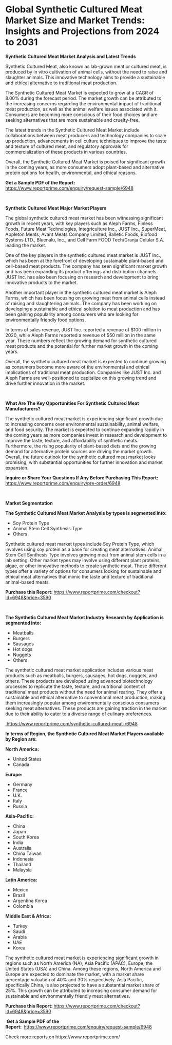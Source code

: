 <p><h1>Global Synthetic Cultured Meat Market Size and Market Trends: Insights and Projections from 2024 to 2031</h1></p><p><strong>Synthetic Cultured Meat Market Analysis and Latest Trends</strong></p>
<p><p>Synthetic Cultured Meat, also known as lab-grown meat or cultured meat, is produced by in vitro cultivation of animal cells, without the need to raise and slaughter animals. This innovative technology aims to provide a sustainable and ethical alternative to traditional meat production.</p><p>The Synthetic Cultured Meat Market is expected to grow at a CAGR of 8.00% during the forecast period. The market growth can be attributed to the increasing concerns regarding the environmental impact of traditional meat production, as well as the animal welfare issues associated with it. Consumers are becoming more conscious of their food choices and are seeking alternatives that are more sustainable and cruelty-free.</p><p>The latest trends in the Synthetic Cultured Meat Market include collaborations between meat producers and technology companies to scale up production, advancements in cell culture techniques to improve the taste and texture of cultured meat, and regulatory approvals for commercialization of these products in various countries.</p><p>Overall, the Synthetic Cultured Meat Market is poised for significant growth in the coming years, as more consumers adopt plant-based and alternative protein options for health, environmental, and ethical reasons.</p></p>
<p><strong>Get a Sample PDF of the Report:&nbsp;</strong> <a href="https://www.reportprime.com/enquiry/request-sample/6948">https://www.reportprime.com/enquiry/request-sample/6948</a></p>
<p>&nbsp;</p>
<p><strong>Synthetic Cultured Meat Major Market Players</strong></p>
<p><p>The global synthetic cultured meat market has been witnessing significant growth in recent years, with key players such as Aleph Farms, Finless Foods, Future Meat Technologies, Integriculture Inc., JUST Inc., SuperMeat, Appleton Meats, Avant Meats Company Limited, Balletic Foods, Biofood Systems LTD., Bluenalu, Inc., and Cell Farm FOOD Tech/Granja Celular S.A. leading the market.</p><p>One of the key players in the synthetic cultured meat market is JUST Inc., which has been at the forefront of developing sustainable plant-based and cell-based meat products. The company has seen significant market growth and has been expanding its product offerings and distribution channels. JUST Inc. has also been focusing on research and development to bring innovative products to the market.</p><p>Another important player in the synthetic cultured meat market is Aleph Farms, which has been focusing on growing meat from animal cells instead of raising and slaughtering animals. The company has been working on developing a sustainable and ethical solution to meat production and has been gaining popularity among consumers who are looking for environmentally friendly food options.</p><p>In terms of sales revenue, JUST Inc. reported a revenue of $100 million in 2020, while Aleph Farms reported a revenue of $50 million in the same year. These numbers reflect the growing demand for synthetic cultured meat products and the potential for further market growth in the coming years.</p><p>Overall, the synthetic cultured meat market is expected to continue growing as consumers become more aware of the environmental and ethical implications of traditional meat production. Companies like JUST Inc. and Aleph Farms are well-positioned to capitalize on this growing trend and drive further innovation in the market.</p></p>
<p>&nbsp;</p>
<p><strong>What Are The Key Opportunities For Synthetic Cultured Meat Manufacturers?</strong></p>
<p><p>The synthetic cultured meat market is experiencing significant growth due to increasing concerns over environmental sustainability, animal welfare, and food security. The market is expected to continue expanding rapidly in the coming years as more companies invest in research and development to improve the taste, texture, and affordability of synthetic meats. Furthermore, the rising popularity of plant-based diets and the growing demand for alternative protein sources are driving the market growth. Overall, the future outlook for the synthetic cultured meat market looks promising, with substantial opportunities for further innovation and market expansion.</p></p>
<p><strong>Inquire or Share Your Questions If Any Before Purchasing This Report:</strong> <a href="https://www.reportprime.com/enquiry/pre-order/6948">https://www.reportprime.com/enquiry/pre-order/6948</a></p>
<p>&nbsp;</p>
<p><strong>Market Segmentation</strong></p>
<p><strong>The Synthetic Cultured Meat Market Analysis by types is segmented into:</strong></p>
<p><ul><li>Soy Protein Type</li><li>Animal Stem Cell Synthesis Type</li><li>Others</li></ul></p>
<p><p>Synthetic cultured meat market types include Soy Protein Type, which involves using soy protein as a base for creating meat alternatives. Animal Stem Cell Synthesis Type involves growing meat from animal stem cells in a lab setting. Other market types may involve using different plant proteins, algae, or other innovative methods to create synthetic meat. These different types offer a variety of options for consumers looking for sustainable and ethical meat alternatives that mimic the taste and texture of traditional animal-based meats.</p></p>
<p><strong>Purchase this Report:&nbsp;</strong><a href="https://www.reportprime.com/checkout?id=6948&price=3590">https://www.reportprime.com/checkout?id=6948&price=3590</a></p>
<p>&nbsp;</p>
<p><strong>The Synthetic Cultured Meat Market Industry Research by Application is segmented into:</strong></p>
<p><ul><li>Meatballs</li><li>Burgers</li><li>Sausages</li><li>Hot dogs</li><li>Nuggets</li><li>Others</li></ul></p>
<p><p>The synthetic cultured meat market application includes various meat products such as meatballs, burgers, sausages, hot dogs, nuggets, and others. These products are developed using advanced biotechnology processes to replicate the taste, texture, and nutritional content of traditional meat products without the need for animal rearing. They offer a sustainable and ethical alternative to conventional meat production, making them increasingly popular among environmentally conscious consumers seeking meat alternatives. These products are gaining traction in the market due to their ability to cater to a diverse range of culinary preferences.</p></p>
<p><a href="https://www.reportprime.com/synthetic-cultured-meat-r6948">&nbsp;https://www.reportprime.com/synthetic-cultured-meat-r6948</a></p>
<p><strong>In terms of Region, the Synthetic Cultured Meat Market Players available by Region are:</strong></p>
<p>
    <p> <strong> North America: </strong>
        <ul>
            <li>United States</li>
            <li>Canada</li>
        </ul>
        </p> 
    <p> <strong> Europe: </strong>
        <ul>
            <li>Germany</li>
            <li>France</li>
            <li>U.K.</li>
            <li>Italy</li>
            <li>Russia</li>
        </ul>
        </p> 
    <p> <strong> Asia-Pacific: </strong>
        <ul>
            <li>China</li>
            <li>Japan</li>
            <li>South Korea</li>
            <li>India</li>
            <li>Australia</li>
            <li>China Taiwan</li>
            <li>Indonesia</li>
            <li>Thailand</li>
            <li>Malaysia</li>
        </ul>
        </p> 
    <p> <strong> Latin America: </strong>
        <ul>
            <li>Mexico</li>
            <li>Brazil</li>
            <li>Argentina Korea</li>
            <li>Colombia</li>
        </ul>
        </p> 
    <p> <strong> Middle East & Africa: </strong>
        <ul>
            <li>Turkey</li>
            <li>Saudi</li>
            <li>Arabia</li>
            <li>UAE</li>
            <li>Korea</li>
        </ul>
    </p>
    </p>
<p><p>The synthetic cultured meat market is experiencing significant growth in regions such as North America (NA), Asia Pacific (APAC), Europe, the United States (USA) and China. Among these regions, North America and Europe are expected to dominate the market, with a market share percentage valuation of 40% and 30% respectively. Asia Pacific, specifically China, is also projected to have a substantial market share of 25%. This growth can be attributed to increasing consumer demand for sustainable and environmentally friendly meat alternatives.</p></p>
<p><strong>Purchase this Report: </strong><a href="https://www.reportprime.com/checkout?id=6948&price=3590">https://www.reportprime.com/checkout?id=6948&price=3590</a></p>
<p>&nbsp;<strong>Get a Sample PDF of the Report:&nbsp;&nbsp;</strong><a href="https://www.reportprime.com/enquiry/request-sample/6948">https://www.reportprime.com/enquiry/request-sample/6948</a></p>
<p><strong></strong></p>
<p>Check more reports on https://www.reportprime.com/</p>